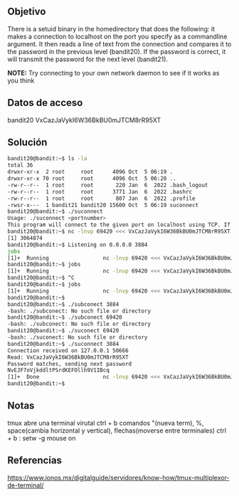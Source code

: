 ## Objetivo 
There is a setuid binary in the homedirectory that does the following: it makes a connection to localhost on the port you specify as a commandline argument. It then reads a line of text from the connection and compares it to the password in the previous level (bandit20). If the password is correct, it will transmit the password for the next level (bandit21).

**NOTE:** Try connecting to your own network daemon to see if it works as you think

## Datos de acceso
bandit20
VxCazJaVykI6W36BkBU0mJTCM8rR95XT
## Solución
```bash
bandit20@bandit:~$ ls -la
total 36
drwxr-xr-x  2 root     root      4096 Oct  5 06:19 .
drwxr-xr-x 70 root     root      4096 Oct  5 06:20 ..
-rw-r--r--  1 root     root       220 Jan  6  2022 .bash_logout
-rw-r--r--  1 root     root      3771 Jan  6  2022 .bashrc
-rw-r--r--  1 root     root       807 Jan  6  2022 .profile
-rwsr-x---  1 bandit21 bandit20 15600 Oct  5 06:19 suconnect
bandit20@bandit:~$ ./suconnect
Usage: ./suconnect <portnumber>
This program will connect to the given port on localhost using TCP. If it receives the correct password from the other side, the next password is transmitted back.
bandit20@bandit:~$ nc -lnvp 69420 <<< VxCazJaVykI6W36BkBU0mJTCM8rR95XT &
[1] 3064874
bandit20@bandit:~$ Listening on 0.0.0.0 3884
jobs
[1]+  Running                 nc -lnvp 69420 <<< VxCazJaVykI6W36BkBU0mJTCM8rR95XT &
bandit20@bandit:~$ jobs
[1]+  Running                 nc -lnvp 69420 <<< VxCazJaVykI6W36BkBU0mJTCM8rR95XT &
bandit20@bandit:~$ ^C
bandit20@bandit:~$ jobs
[1]+  Running                 nc -lnvp 69420 <<< VxCazJaVykI6W36BkBU0mJTCM8rR95XT &
bandit20@bandit:~$
bandit20@bandit:~$ ./subconect 3884
-bash: ./subconect: No such file or directory
bandit20@bandit:~$ ./subconect 69420
-bash: ./subconect: No such file or directory
bandit20@bandit:~$ ./suconect 69420
-bash: ./suconect: No such file or directory
bandit20@bandit:~$ ./suconnect 3884
Connection received on 127.0.0.1 50666
Read: VxCazJaVykI6W36BkBU0mJTCM8rR95XT
Password matches, sending next password
NvEJF7oVjkddltPSrdKEFOllh9V1IBcq
[1]+  Done                    nc -lnvp 69420 <<< VxCazJaVykI6W36BkBU0mJTCM8rR95XT
bandit20@bandit:~$
```

## Notas
tmux abre una terminal virutal
	ctrl + b comandos "(nueva term), %, space(cambia horizontal y vertical), flechas(moverse entre terminales)
		ctrl + b : setw -g mouse on
## Referencias

https://www.ionos.mx/digitalguide/servidores/know-how/tmux-multiplexor-de-terminal/